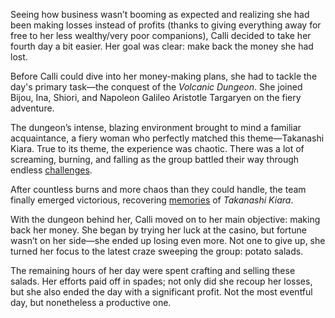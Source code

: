 Seeing how business wasn’t booming as expected and realizing she had been making losses instead of profits (thanks to giving everything away for free to her less wealthy/very poor companions), Calli decided to take her fourth day a bit easier. Her goal was clear: make back the money she had lost.

Before Calli could dive into her money-making plans, she had to tackle the day's primary task—the conquest of the *Volcanic Dungeon*. She joined Bijou, Ina, Shiori, and Napoleon Galileo Aristotle Targaryen on the fiery adventure.

The dungeon’s intense, blazing environment brought to mind a familiar acquaintance, a fiery woman who perfectly matched this theme—Takanashi Kiara. True to its theme, the experience was chaotic. There was a lot of screaming, burning, and falling as the group battled their way through endless [challenges](https://www.youtube.com/live/1eOME6DuJK0?feature=shared\&t=2899).

After countless burns and more chaos than they could handle, the team finally emerged victorious, recovering [memories](https://www.youtube.com/live/1eOME6DuJK0?feature=shared\&t=6018) of *Takanashi Kiara*.

With the dungeon behind her, Calli moved on to her main objective: making back her money. She began by trying her luck at the casino, but fortune wasn’t on her side—she ended up losing even more. Not one to give up, she turned her focus to the latest craze sweeping the group: potato salads.

The remaining hours of her day were spent crafting and selling these salads. Her efforts paid off in spades; not only did she recoup her losses, but she also ended the day with a significant profit. Not the most eventful day, but nonetheless a productive one.
